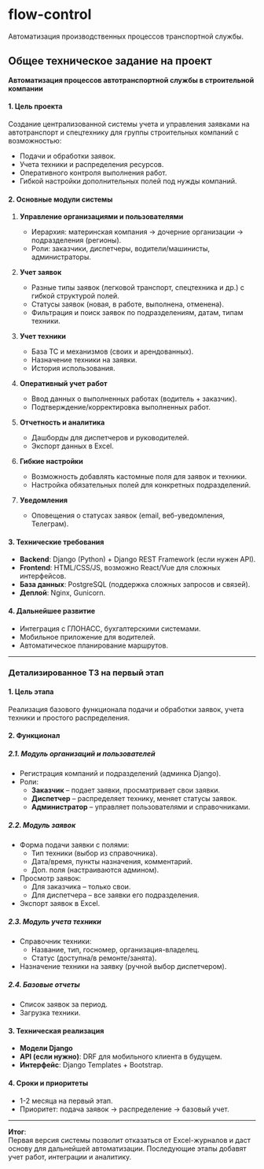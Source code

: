 # flow-control
Автоматизация производственных процессов транспортной службы.

## **Общее техническое задание на проект**  
**Автоматизация процессов автотранспортной службы в строительной компании**  

#### **1. Цель проекта**  
Создание централизованной системы учета и управления заявками на автотранспорт и спецтехнику для группы строительных компаний с возможностью:  
- Подачи и обработки заявок.  
- Учета техники и распределения ресурсов.  
- Оперативного контроля выполнения работ.  
- Гибкой настройки дополнительных полей под нужды компаний.  

#### **2. Основные модули системы**  
1. **Управление организациями и пользователями**  
   - Иерархия: материнская компания → дочерние организации → подразделения (регионы).  
   - Роли: заказчики, диспетчеры, водители/машинисты, администраторы.  

2. **Учет заявок**  
   - Разные типы заявок (легковой транспорт, спецтехника и др.) с гибкой структурой полей.  
   - Статусы заявок (новая, в работе, выполнена, отменена).  
   - Фильтрация и поиск заявок по подразделениям, датам, типам техники.  

3. **Учет техники**  
   - База ТС и механизмов (своих и арендованных).  
   - Назначение техники на заявки.  
   - История использования.  

4. **Оперативный учет работ**  
   - Ввод данных о выполненных работах (водитель + заказчик).  
   - Подтверждение/корректировка выполненных работ.  

5. **Отчетность и аналитика**  
   - Дашборды для диспетчеров и руководителей.  
   - Экспорт данных в Excel.  

6. **Гибкие настройки**  
   - Возможность добавлять кастомные поля для заявок и техники.  
   - Настройка обязательных полей для конкретных подразделений.  

7. **Уведомления**  
   - Оповещения о статусах заявок (email, веб-уведомления, Телеграм).  

#### **3. Технические требования**  
- **Backend**: Django (Python) + Django REST Framework (если нужен API).  
- **Frontend**: HTML/CSS/JS, возможно React/Vue для сложных интерфейсов.  
- **База данных**: PostgreSQL (поддержка сложных запросов и связей).  
- **Деплой**: Nginx, Gunicorn.  

#### **4. Дальнейшее развитие**  
- Интеграция с ГЛОНАСС, бухгалтерскими системами.  
- Мобильное приложение для водителей.  
- Автоматическое планирование маршрутов.  

---

### **Детализированное ТЗ на первый этап**  

#### **1. Цель этапа**  
Реализация базового функционала подачи и обработки заявок, учета техники и простого распределения.  

#### **2. Функционал**  

##### **2.1. Модуль организаций и пользователей**  
- Регистрация компаний и подразделений (админка Django).  
- Роли:  
  - **Заказчик** – подает заявки, просматривает свои заявки.  
  - **Диспетчер** – распределяет технику, меняет статусы заявок.  
  - **Администратор** – управляет пользователями и справочниками.  

##### **2.2. Модуль заявок**  
- Форма подачи заявки с полями:  
  - Тип техники (выбор из справочника).  
  - Дата/время, пункты назначения, комментарий.  
  - Доп. поля (настраиваются админом).  
- Просмотр заявок:  
  - Для заказчика – только свои.  
  - Для диспетчера – все заявки его подразделения.  
- Экспорт заявок в Excel.  

##### **2.3. Модуль учета техники**  
- Справочник техники:  
  - Название, тип, госномер, организация-владелец.  
  - Статус (доступна/в ремонте/занята).  
- Назначение техники на заявку (ручной выбор диспетчером).  

##### **2.4. Базовые отчеты**  
- Список заявок за период.  
- Загрузка техники.  

#### **3. Техническая реализация**  
- **Модели Django**
- **API (если нужно)**: DRF для мобильного клиента в будущем.  
- **Интерфейс**: Django Templates + Bootstrap.  

#### **4. Сроки и приоритеты**  
- 1-2 месяца на первый этап.  
- Приоритет: подача заявок → распределение → базовый учет.  

---

**Итог**:  
Первая версия системы позволит отказаться от Excel-журналов и даст основу для дальнейшей автоматизации. Последующие этапы добавят учет работ, интеграции и аналитику.
